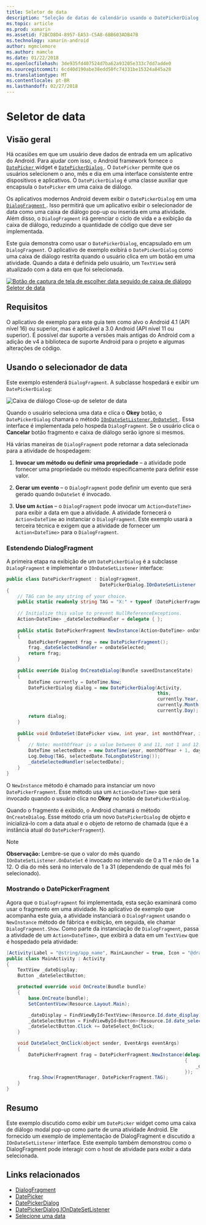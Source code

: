 ```yaml
---
title: Seletor de data
description: "Seleção de datas de calendário usando o DatePickerDialog e DialogFragment"
ms.topic: article
ms.prod: xamarin
ms.assetid: F2BCD8D4-8957-EA53-C5A8-6BB603ADB47B
ms.technology: xamarin-android
author: mgmclemore
ms.author: mamcle
ms.date: 01/22/2018
ms.openlocfilehash: 3de935fd407524d7ba62a93205e333c7dd7adde0
ms.sourcegitcommit: 6cd40d190abe38edd50fc74331be15324a845a28
ms.translationtype: MT
ms.contentlocale: pt-BR
ms.lasthandoff: 02/27/2018
---
```

# <a name="date-picker"></a>Seletor de data

## <a name="overview"></a>Visão geral

Há ocasiões em que um usuário deve dados de entrada em um aplicativo do Android. Para ajudar com isso, o Android framework fornece o [ `DatePicker` ](https://developer.xamarin.com/api/type/Android.Widget.DatePicker/) widget e [ `DatePickerDialog` ](https://developer.xamarin.com/api/type/Android.App.DatePickerDialog/) . O `DatePicker` permite que os usuários selecionem o ano, mês e dia em uma interface consistente entre dispositivos e aplicativos. O `DatePickerDialog` é uma classe auxiliar que encapsula o `DatePicker` em uma caixa de diálogo.

Os aplicativos modernos Android devem exibir o `DatePickerDialog` em uma [ `DialogFragment` ](https://developer.xamarin.com/api/type/Android.App.DialogFragment/). Isso permitirá que um aplicativo exibir o selecionador de data como uma caixa de diálogo pop-up ou inserida em uma atividade. Além disso, o `DialogFragment` irá gerenciar o ciclo de vida e a exibição da caixa de diálogo, reduzindo a quantidade de código que deve ser implementada.

Este guia demonstra como usar o `DatePickerDialog`, encapsulado em um `DialogFragment`. O aplicativo de exemplo exibirá o `DatePickerDialog` como uma caixa de diálogo restrita quando o usuário clica em um botão em uma atividade. Quando a data é definida pelo usuário, um `TextView` será atualizado com a data em que foi selecionada.

[![Botão de captura de tela de escolher data seguido de caixa de diálogo Seletor de data](date-picker-images/image-01-sml.png)](date-picker-images/image-01.png)

## <a name="requirements"></a>Requisitos

O aplicativo de exemplo para este guia tem como alvo o Android 4.1 (API nível
16) ou superior, mas é aplicável a 3.0 Android (API nível 11 ou superior). É possível dar suporte a versões mais antigas do Android com a adição de v4 a biblioteca de suporte Android para o projeto e algumas alterações de código.

## <a name="using-the-datepicker"></a>Usando o selecionador de data

Este exemplo estenderá `DialogFragment`. A subclasse hospedará e exibir um `DatePickerDialog`:

![Caixa de diálogo Close-up de seletor de data](date-picker-images/image-02.png)

Quando o usuário seleciona uma data e clica o **Okey** botão, o `DatePickerDialog` chamará o método [ `IOnDateSetListener.OnDateSet` ](https://developer.xamarin.com/api/member/Android.App.DatePickerDialog+IOnDateSetListener.OnDateSet/p/Android.Widget.DatePicker/System.Int32/System.Int32/System.Int32/).
Essa interface é implementada pelo hospeda `DialogFragment`. Se o usuário clica o **Cancelar** botão fragmento e caixa de diálogo serão ignore si mesmos.

Há várias maneiras de `DialogFragment` pode retornar a data selecionada para a atividade de hospedagem:

1. **Invocar um método ou definir uma propriedade** &ndash; a atividade pode fornecer uma propriedade ou método especificamente para definir esse valor.

2. **Gerar um evento** &ndash; o `DialogFragment` pode definir um evento que será gerado quando `OnDateSet` é invocado.

3. **Use um `Action`**  &ndash; o `DialogFragment` pode invocar um `Action<DateTime>` para exibir a data em que a atividade. A atividade fornecerá o `Action<DateTime` ao instanciar o `DialogFragment`. Este exemplo usará a terceira técnica e exigem que a atividade de fornecer um `Action<DateTime>` para o `DialogFragment`.


<a name="extending_dialogfragment" />

### <a name="extending-dialogfragment"></a>Estendendo DialogFragment

A primeira etapa na exibição de um `DatePickerDialog` é a subclasse `DialogFragment` e implementar o `IOnDateSetListener` interface:

```csharp
public class DatePickerFragment : DialogFragment, 
                                  DatePickerDialog.IOnDateSetListener
{
    // TAG can be any string of your choice.
    public static readonly string TAG = "X:" + typeof (DatePickerFragment).Name.ToUpper();
    
    // Initialize this value to prevent NullReferenceExceptions.
    Action<DateTime> _dateSelectedHandler = delegate { };
    
    public static DatePickerFragment NewInstance(Action<DateTime> onDateSelected)
    {
        DatePickerFragment frag = new DatePickerFragment();
        frag._dateSelectedHandler = onDateSelected;
        return frag;
    }
    
    public override Dialog OnCreateDialog(Bundle savedInstanceState)
    {
        DateTime currently = DateTime.Now;
        DatePickerDialog dialog = new DatePickerDialog(Activity, 
                                                       this, 
                                                       currently.Year, 
                                                       currently.Month - 1,
                                                       currently.Day);
        return dialog;
    }
    
    public void OnDateSet(DatePicker view, int year, int monthOfYear, int dayOfMonth)
    {
        // Note: monthOfYear is a value between 0 and 11, not 1 and 12!
        DateTime selectedDate = new DateTime(year, monthOfYear + 1, dayOfMonth);
        Log.Debug(TAG, selectedDate.ToLongDateString());
        _dateSelectedHandler(selectedDate);
    }
}
```

O `NewInstance` método é chamado para instanciar um novo `DatePickerFragment`. Esse método usa um `Action<DateTime>` que será invocado quando o usuário clica no **Okey** no botão de `DatePickerDialog`.

Quando o fragmento é exibido, o Android chamará o método `OnCreateDialog`. Esse método cria um novo `DatePickerDialog` de objeto e inicializá-lo com a data atual e o objeto de retorno de chamada (que é a instância atual do `DatePickerFragment`).


> [!NOTE]
> **Observação:** Lembre-se que o valor do mês quando `IOnDateSetListener.OnDateSet` é invocado no intervalo de 0 a 11 e não de 1 a 12. O dia do mês será no intervalo de 1 a 31 (dependendo de qual mês foi selecionado).


<a name="date_picker_fragment" />

### <a name="showing-the-datepickerfragment"></a>Mostrando o DatePickerFragment

Agora que o `DialogFragment` foi implementada, esta seção examinará como usar o fragmento em uma atividade. No aplicativo de exemplo que acompanha este guia, a atividade instanciará o `DialogFragment` usando o `NewInstance` método de fábrica e exibição, em seguida, ele chamar `DialogFragment.Show`. Como parte da instanciação de `DialogFragment`, passa a atividade de um `Action<DateTime>`, que exibirá a data em um `TextView` que é hospedado pela atividade:

```csharp
[Activity(Label = "@string/app_name", MainLauncher = true, Icon = "@drawable/icon")]
public class MainActivity : Activity
{
    TextView _dateDisplay;
    Button _dateSelectButton;

    protected override void OnCreate(Bundle bundle)
    {
        base.OnCreate(bundle);
        SetContentView(Resource.Layout.Main);

        _dateDisplay = FindViewById<TextView>(Resource.Id.date_display);
        _dateSelectButton = FindViewById<Button>(Resource.Id.date_select_button);
        _dateSelectButton.Click += DateSelect_OnClick;
    }

    void DateSelect_OnClick(object sender, EventArgs eventArgs)
    {
        DatePickerFragment frag = DatePickerFragment.NewInstance(delegate(DateTime time)
                                                                 {
                                                                     _dateDisplay.Text = time.ToLongDateString();
                                                                 });
        frag.Show(FragmentManager, DatePickerFragment.TAG);
    }
}
```

<a name="summary" />

## <a name="summary"></a>Resumo

Este exemplo discutido como exibir um `DatePicker` widget como uma caixa de diálogo modal pop-up como parte de uma atividade Android. Ele fornecido um exemplo de implementação de DialogFragment e discutido a `IOnDateSetListener` interface. Este exemplo também demonstrou como o DialogFragment pode interagir com o host de atividade para exibir a data selecionada.


## <a name="related-links"></a>Links relacionados

- [DialogFragment](https://developer.xamarin.com/api/type/Android.App.DialogFragment/)
- [DatePicker](https://developer.xamarin.com/api/type/Android.Widget.DatePicker/)
- [DatePickerDialog](https://developer.xamarin.com/api/type/Android.App.DatePickerDialog/)
- [DatePickerDialog.IOnDateSetListener](https://developer.xamarin.com/api/type/Android.App.DatePickerDialog+IOnDateSetListener/)
- [Selecione uma data](https://github.com/xamarinhttps://developer.xamarin.com/recipes/tree/master/android/controls/datepicker/select_a_date)
